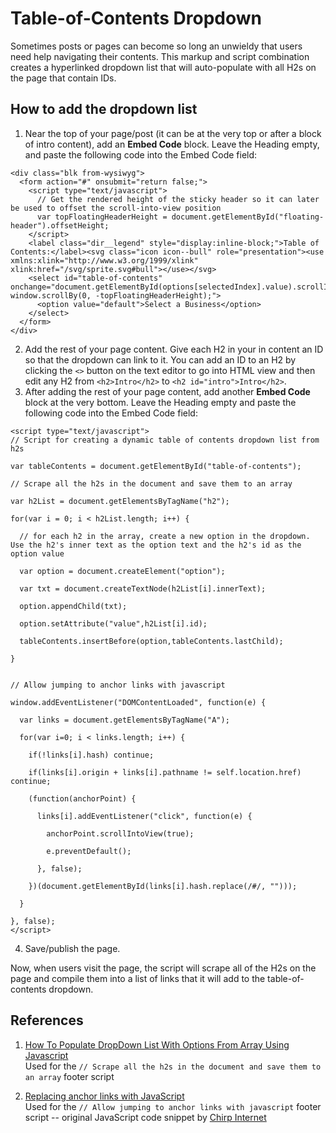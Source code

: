 # Table-of-Contents Dropdown

Sometimes posts or pages can become so long an unwieldy that users need help navigating their contents. This markup and script combination creates a hyperlinked dropdown list that will auto-populate with all H2s on the page that contain IDs.

## How to add the dropdown list

1. Near the top of your page/post (it can be at the very top or after a block of intro content), add an **Embed Code** block. Leave the Heading empty, and paste the following code into the Embed Code field:  
```
<div class="blk from-wysiwyg">
  <form action="#" onsubmit="return false;">
    <script type="text/javascript">
      // Get the rendered height of the sticky header so it can later be used to offset the scroll-into-view position
      var topFloatingHeaderHeight = document.getElementById("floating-header").offsetHeight;
    </script>
    <label class="dir__legend" style="display:inline-block;">Table of Contents:</label><svg class="icon icon--bull" role="presentation"><use xmlns:xlink="http://www.w3.org/1999/xlink" xlink:href="/svg/sprite.svg#bull"></use></svg>
    <select id="table-of-contents" onchange="document.getElementById(options[selectedIndex].value).scrollIntoView(true); window.scrollBy(0, -topFloatingHeaderHeight);">
      <option value="default">Select a Business</option>
    </select>
  </form>
</div>
```
2. Add the rest of your page content. Give each H2 in your in content an ID so that the dropdown can link to it. You can add an ID to an H2 by clicking the `<>` button on the text editor to go into HTML view and then edit any H2 from `<h2>Intro</h2>` to `<h2 id="intro">Intro</h2>`.
3. After adding the rest of your page content, add another **Embed Code** block at the very bottom. Leave the Heading empty and paste the following code into the Embed Code field:  
```
<script type="text/javascript">
// Script for creating a dynamic table of contents dropdown list from h2s

var tableContents = document.getElementById("table-of-contents");

// Scrape all the h2s in the document and save them to an array

var h2List = document.getElementsByTagName("h2");

for(var i = 0; i < h2List.length; i++) {

  // for each h2 in the array, create a new option in the dropdown. Use the h2's inner text as the option text and the h2's id as the option value

  var option = document.createElement("option");

  var txt = document.createTextNode(h2List[i].innerText);

  option.appendChild(txt);

  option.setAttribute("value",h2List[i].id);

  tableContents.insertBefore(option,tableContents.lastChild);

}


// Allow jumping to anchor links with javascript

window.addEventListener("DOMContentLoaded", function(e) {

  var links = document.getElementsByTagName("A");

  for(var i=0; i < links.length; i++) {

    if(!links[i].hash) continue;

    if(links[i].origin + links[i].pathname != self.location.href) continue;

    (function(anchorPoint) {

      links[i].addEventListener("click", function(e) {

        anchorPoint.scrollIntoView(true);

        e.preventDefault();

      }, false);

    })(document.getElementById(links[i].hash.replace(/#/, "")));

  }

}, false);
</script>
```
4. Save/publish the page.

Now, when users visit the page, the script will scrape all of the H2s on the page and compile them into a list of links that it will add to the table-of-contents dropdown.

## References

1. [How To Populate DropDown List With Options From Array Using Javascript](https://www.youtube.com/watch?v=HMehtL39VUQ)  
Used for the `// Scrape all the h2s in the document and save them to an array` footer script

2. [Replacing anchor links with JavaScript](www.the-art-of-web.com/javascript/remove-anchor-links/)  
Used for the `// Allow jumping to anchor links with javascript` footer script -- original JavaScript code snippet by [Chirp Internet](www.chirp.com.au)
